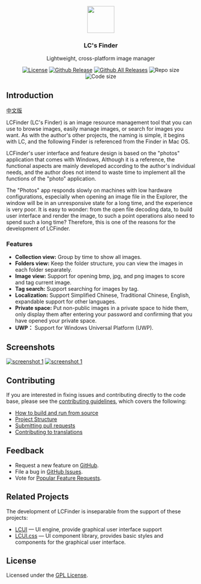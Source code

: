 <p align="center">
  <a href="http://lcfinder.lc-soft.io/">
    <img src="https://lcfinder.lc-soft.io/static/images/logo-lcfinder.png" alt="" width=72 height=72>
  </a>
  <h3 align="center">LC's Finder</h3>
  <p align="center">
    Lightweight, cross-platform image manager
  </p>
  <p align="center">
    <a href="https://opensource.org/licenses/GPL-2.0"><img src="https://img.shields.io/github/license/lc-soft/LC-Finder.svg" alt="License"></a>
    <a href="https://github.com/lc-soft/LCUI/releases"><img src="https://img.shields.io/github/release/lc-soft/LC-Finder/all.svg" alt="Github Release"></a>
    <a href="https://github.com/lc-soft/LCUI/releases"><img src="https://img.shields.io/github/downloads/lc-soft/LC-Finder/total.svg" alt="Github All Releases"></a>
    <img src="https://img.shields.io/github/repo-size/lc-soft/LC-Finder.svg" alt="Repo size">
    <img src="https://img.shields.io/github/languages/code-size/lc-soft/LC-Finder.svg" alt="Code size">
  </p>
</p>

## Introduction

[中文版](README.zh-cn.md)

LCFinder (LC's Finder) is an image resource management tool that you can use to browse images, easily manage images, or search for images you want. As with the author's other projects, the naming is simple, it begins with LC, and the following Finder is referenced from the Finder in Mac OS.

LCFinder's user interface and feature design is based on the "photos" application that comes with Windows, Although it is a reference, the functional aspects are mainly developed according to the author's individual needs, and the author does not intend to waste time to implement all the functions of the "photo" application.

The "Photos" app responds slowly on machines with low hardware configurations, especially when opening an image file in the Explorer, the window will be in an unresponsive state for a long time, and the experience is very poor. It is easy to wonder: from the open file decoding data, to build user interface and render the image, to such a point operations also need to spend such a long time? Therefore, this is one of the reasons for the development of LCFinder.

### Features

- **Collection view:** Group by time to show all images.
- **Folders view:** Keep the folder structure, you can view the images in each folder separately.
- **Image view:** Support for opening bmp, jpg, and png images to score and tag current image.
- **Tag search:** Support searching for images by tag.
- **Localization:** Support Simplified Chinese, Traditional Chinese, English, expandable support for other languages.
- **Private space:** Put non-public images in a private space to hide them, only display them after entering your password and confirming that you have opened your private space.
- **UWP：** Support for Windows Universal Platform (UWP).

## Screenshots

[![screenshot 1](https://lcfinder.lc-soft.io/static/images/screenshot-001.jpg "效果图")](https://lcfinder.lc-soft.io/static/images/screenshot-001.jpg)
[![screenshot 1](https://lcfinder.lc-soft.io/static/images/screenshot-004.jpg "效果图")](https://lcfinder.lc-soft.io/static/images/screenshot-004.jpg)

## Contributing

If you are interested in fixing issues and contributing directly to the code base, please see the [contributing guidelines](CONTRIBUTING.md), which covers the following:

- [How to build and run from source](CONTRIBUTING.md#build-and-run)
- [Project Structure](CONTRIBUTING.md#project-structure)
- [Submitting pull requests](CONTRIBUTING.md#pull-requests)
- [Contributing to translations](CONTRIBUTING.md#translations)

## Feedback

- Request a new feature on [GitHub](https://github.com/lc-soft/LC-Finder/issues).
- File a bug in [GitHub Issues](https://github.com/lc-soft/LC-Finder/issues).
- Vote for [Popular Feature Requests](https://github.com/lc-soft/LC-Finder/issues?q=is%3Aopen+is%3Aissue+label%3Afeature-request+sort%3Areactions-%2B1-desc).

## Related Projects

The development of LCFinder is inseparable from the support of these projects:

- [LCUI](https://lcui.lc-soft.io) — UI engine, provide graphical user interface support
- [LCUI.css](https://github.com/lc-ui/lcui.css) — UI component library, provides basic styles and components for the graphical user interface.

## License

Licensed under the  [GPL License](https://opensource.org/licenses/GPL-2.0).
